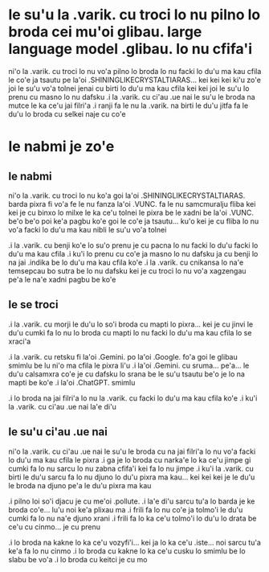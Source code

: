 le su'u la .varik. cu troci lo nu pilno lo broda cei mu'oi glibau. large language model .glibau. lo nu cfifa'i
==============================================================================================================

ni'o la .varik. cu troci lo nu vo'a pilno lo broda lo nu facki lo du'u ma kau cfila le co'e ja tsautu pe la'oi .SHININGLIKECRYSTALTIARAS... kei kei kei ki'u zo'e joi le su'u vo'a tolnei jenai cu birti lo du'u ma kau cfila kei kei joi le su'u lo prenu cu masno lo nu dafsku  .i la .varik. cu ci'au .ue nai le su'u le broda na mutce le ka ce'u jai filri'a  .i ranji fa le nu la .varik.  na birti le du'u jitfa fa le du'u lo broda cu selkei naje cu co'e

# le nabmi je zo'e

## le nabmi
ni'o la .varik. cu troci lo nu ko'a goi la'oi .SHININGLIKECRYSTALTIARAS. barda pixra fi vo'a fe le nu fanza la'oi .VUNC. fa le nu samcmuralju fliba kei kei je cu binxo lo milxe le ka ce'u tolnei le pixra be le xadni be la'oi .VUNC. be'o be'o poi ke'a pagbu ko'e goi le co'e ja tsautu... ku'o kei je cu fliba lo nu vo'a facki lo du'u ma kau nibli le su'u vo'a tolnei

.i la .varik. cu benji ko'e lo su'o prenu je cu pacna lo nu facki lo du'u facki lo du'u ma kau cfila  .i ku'i lo prenu cu co'e ja masno lo nu dafsku ja cu benji lo na jai .indika be lo du'u ma kau cfila ko'e  .i la .varik. cu cnikansa lo na'e temsepcau bo sutra be lo nu dafsku kei je cu troci lo nu vo'a xagzengau pe'a le na'e xadni pagbu be ko'e

## le se troci
.i la .varik. cu morji le du'u lo so'i broda cu mapti lo pixra... kei je cu jinvi le du'u cumki fa lo nu lo broda cu mapti lo nu facki lo du'u ma kau cfila lo se xraci'a

.i la .varik. cu retsku fi la'oi .Gemini. po la'oi .Google. fo'a goi le glibau smimlu be lu ni'o ma cfila le pixra li'u  .i la'oi .Gemini. cu sruma... pe'a... le du'u calsamxra co'e je cu dafsku lo srana be le su'u tsautu be'o je lo na mapti be ko'e  .i la'oi .ChatGPT. smimlu

.i lo broda na jai filri'a lo nu la .varik. cu facki lo du'u ma kau cfila ko'e  .i ku'i la .varik. cu ci'au .ue nai la'e di'u

## le su'u ci'au .ue nai
ni'o la .varik. cu ci'au .ue nai le su'u le broda cu na jai filri'a lo nu vo'a facki lo du'u ma kau cfila le pixra  .i ga je lo broda cu narka'e lo ka ce'u jimpe gi cumki fa lo nu sarcu lo nu zabna cfifa'i kei fa lo nu jimpe  .i ku'i la .varik. cu birti le du'u sarcu fa lo nu djuno lo du'u pixra ma kau... kei kei kei je le du'u le broda na djuno pe'a le du'u pixra ma kau

.i pilno loi so'i djacu je cu me'oi .pollute.  .i la'e di'u sarcu tu'a lo barda je ke broda co'e... lu'u noi ke'a plixau ma  .i frili fa lo nu co'e ja tolmo'i le du'u cumki fa lo nu na'e djuno xrani  .i frili fa lo ka ce'u tolmo'i lo du'u lo drata be ce'u cu cinmo... je cu prenu

.i lo broda na kakne lo ka ce'u vozyfi'i... kei ja lo ka ce'u .iste... noi sarcu tu'a ke'a fa lo nu cinmo  .i lo broda cu kakne lo ka ce'u cusku lo smimlu be lo slabu be vo'a  .i lo broda cu keitci je cu mo
